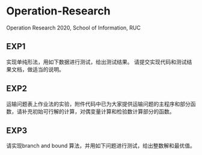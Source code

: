 # Operation-Research
Operation Research 2020, School of Information, RUC

## EXP1
实现单纯形法，用如下数据进行测试，给出测试结果。
请提交实现代码和测试结果文档，做适当的说明。

## EXP2
运输问题表上作业法的实验，附件代码中已为大家提供运输问题的主程序和部分函数，请补充初始可行解的计算，对偶变量计算和检验数计算部分的函数。

## EXP3
请实现branch and bound 算法，并用如下问题进行测试，给出整数解和最优值。
